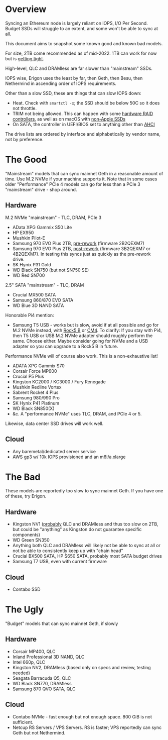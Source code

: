 # Overview

Syncing an Ethereum node is largely reliant on IOPS, I/O Per Second. Budget SSDs will struggle to an extent, and some won't be able to sync at all.

This document aims to snapshot some known good and known bad models. 

For size, 2TB come recommended as of mid-2022. 1TB can work for now but is [getting tight](https://gist.github.com/yorickdowne/e4b271e1cbe8c8873884e08705084362).

High-level, QLC and DRAMless are far slower than "mainstream" SSDs.

IOPS wise, Erigon uses the least by far, then Geth, then Besu, then Nethermind in ascending order of IOPS requirements.

Other than a slow SSD, these are things that can slow IOPS down:
- Heat. Check with `smartctl -x`; the SSD should be below 50C so it does not throttle.
- TRIM not being allowed. This can happen with some [hardware RAID controllers](https://gist.github.com/yorickdowne/fd36009c19fdbee0337bffc0d5ad8284), as well as on macOS with [non-Apple SSDs](https://www.lifewire.com/enable-trim-for-ssd-in-os-x-yosemite-2260789)
- On SATA, the controller in UEFI/BIOS set to anything other than [AHCI](https://www.addictivetips.com/windows-tips/enable-ahci-bios/)

The drive lists are ordered by interface and alphabetically by vendor name, not by preference.

# The Good

"Mainstream" models that can sync mainnet Geth in a reasonable amount of time. Use M.2 NVMe if your machine supports it.
Note that in some cases older "Performance" PCIe 4 models can go for less than a PCIe 3 "mainstream" drive - shop around.

## Hardware

M.2 NVMe "mainstream" - TLC, DRAM, PCIe 3
- AData XPG Gammix S50 Lite
- HP EX950
- Mushkin Pilot-E
- Samsung 970 EVO Plus 2TB, [pre-rework](https://www.tomshardware.com/news/samsung-is-swapping-ssd-parts-too) (firmware 2B2QEXM7)
- Samsung 970 EVO Plus 2TB, [post-rework](https://www.tomshardware.com/news/samsung-is-swapping-ssd-parts-too) (firmware 3B2QEXM7 or 4B2QEXM7). In testing this syncs just as quickly as the pre-rework drive. 
- SK Hynix P31 Gold
- WD Black SN750 (but not SN750 SE)
- WD Red SN700

2.5" SATA "mainstream" - TLC, DRAM
- Crucial MX500 SATA
- Samsung 860/870 EVO SATA
- WD Blue 3D NAND SATA

Honorable Pi4 mention:

- Samsung T5 USB - works but is slow, avoid if at all possible and go for M.2 NVMe instead, with [Rock5 B](https://ameridroid.com/products/rock5-model-b) or [CM4](https://thepihut.com/products/pci-e-to-m-2-adapter-for-raspberry-pi-cm4-io-board). To clarify: If you stay with Pi4, then T5 USB or USB M.2 NVMe adapter should roughly perform the same. Choose either. Maybe consider going for NVMe and a USB adapter so you can upgrade to a Rock5 B in future.

Performance NVMe will of course also work. This is a non-exhaustive list!
- ADATA XPG Gammix S70
- Corsair Force MP600
- Crucial P5 Plus
- Kingston KC2000 / KC3000 / Fury Renegade
- Mushkin Redline Vortex
- Sabrent Rocket 4 Plus
- Samsung 980/990 Pro
- SK Hynix P41 Platinum
- WD Black SN850(X)
- &c. A "performance NVMe" uses TLC, DRAM, and PCIe 4 or 5.

Likewise, data center SSD drives will work well.

## Cloud

- Any baremetal/dedicated server service
- AWS gp3 w/ 10k IOPS provisioned and an m6i/a.xlarge

# The Bad

These models are reportedly too slow to sync mainnet Geth. If you have one of these, try Erigon.

## Hardware

- Kingston NV1 ([probably](https://www.techpowerup.com/290339/psa-kingston-nv1-ssd-comes-with-a-hardware-spec-lottery-tlc-or-qlc-smi-or-phison) QLC and DRAMless and thus too slow on 2TB, but could be "anything" as Kingston do not guarantee specific components)
- WD Green SN350
- Anything both QLC and DRAMless will likely not be able to sync at all or not be able to consistently keep up with "chain head"
- Crucial BX500 SATA, HP S650 SATA, probably most SATA budget drives
- Samsung T7 USB, even with current firmware

## Cloud

- Contabo SSD

# The Ugly

"Budget" models that can sync mainnet Geth, if slowly

## Hardware

- Corsair MP400, QLC
- Inland Professional 3D NAND, QLC
- Intel 660p, QLC
- Kingston NV2, DRAMless (based only on specs and review, testing needed)
- Seagata Barracuda Q5, QLC
- WD Black SN770, DRAMless
- Samsung 870 QVO SATA, QLC

## Cloud

- Contabo NVMe - fast enough but not enough space. 800 GiB is not sufficient.
- Netcup RS Servers / VPS Servers. RS is faster; VPS reportedly can sync Geth but not Nethermind.
